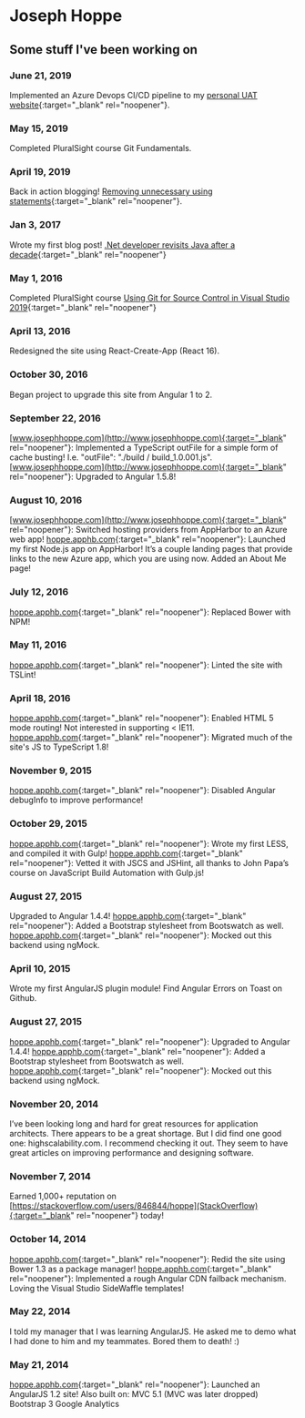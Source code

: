 # Joseph Hoppe

## Some stuff I've been working on

### June 21, 2019
 Implemented an Azure Devops CI/CD pipeline to my [personal UAT website](http://hoppeuat.azurewebsites.net){:target="_blank" rel="noopener"}.

### May 15, 2019
Completed PluralSight course Git Fundamentals.

### April 19, 2019
Back in action blogging! [Removing unnecessary using statements](https://medium.com/@JosephHoppe/removing-unnecessary-using-statements-from-a-large-solution-is-a-quick-and-easy-way-to-improve-the-cb672702f0e6){:target="_blank" rel="noopener"}. 

### Jan 3, 2017
Wrote my first blog post! [.Net developer revisits Java after a decade](https://medium.com/@JosephHoppe/net-developer-revisits-java-after-a-decade-592e79547d34){:target="_blank" rel="noopener"}

### May 1, 2016
Completed PluralSight course [Using Git for Source Control in Visual Studio 2019](https://app.pluralsight.com/library/courses/using-git-source-control-visual-studio/table-of-contents){:target="_blank" rel="noopener"} 

### April 13, 2016
Redesigned the site using React-Create-App (React 16).

### October 30, 2016
Began project to upgrade this site from Angular 1 to 2.

### September 22, 2016
[www.josephhoppe.com](http://www.josephhoppe.com){:target="_blank" rel="noopener"}: Implemented a TypeScript outFile for a simple form of cache busting! I.e. "outFile": "./build / build_1.0.001.js".
[www.josephhoppe.com](http://www.josephhoppe.com){:target="_blank" rel="noopener"}: Upgraded to Angular 1.5.8!

### August 10, 2016
[www.josephhoppe.com](http://www.josephhoppe.com){:target="_blank" rel="noopener"}: Switched hosting providers from AppHarbor to an Azure web app!
[hoppe.apphb.com](https://hoppe.apphb.com){:target="_blank" rel="noopener"}: Launched my first Node.js app on AppHarbor! It’s a couple landing pages that provide links to the new Azure app, which you are using now.
Added an About Me page!

### July 12, 2016
[hoppe.apphb.com](https://hoppe.apphb.com){:target="_blank" rel="noopener"}: Replaced Bower with NPM!

### May 11, 2016
[hoppe.apphb.com](https://hoppe.apphb.com){:target="_blank" rel="noopener"}: Linted the site with TSLint!

### April 18, 2016
[hoppe.apphb.com](https://hoppe.apphb.com){:target="_blank" rel="noopener"}: Enabled HTML 5 mode routing! Not interested in supporting < IE11.
[hoppe.apphb.com](https://hoppe.apphb.com){:target="_blank" rel="noopener"}: Migrated much of the site's JS to TypeScript 1.8!

### November 9, 2015
[hoppe.apphb.com](https://hoppe.apphb.com){:target="_blank" rel="noopener"}: Disabled Angular debugInfo to improve performance!

### October 29, 2015
[hoppe.apphb.com](https://hoppe.apphb.com){:target="_blank" rel="noopener"}: Wrote my first LESS, and compiled it with Gulp!
[hoppe.apphb.com](https://hoppe.apphb.com){:target="_blank" rel="noopener"}: Vetted it with JSCS and JSHint, all thanks to John Papa’s course on JavaScript Build Automation with Gulp.js!

### August 27, 2015
Upgraded to Angular 1.4.4!
[hoppe.apphb.com](https://hoppe.apphb.com){:target="_blank" rel="noopener"}: Added a Bootstrap stylesheet from Bootswatch as well.
[hoppe.apphb.com](https://hoppe.apphb.com){:target="_blank" rel="noopener"}: Mocked out this backend using ngMock.

### April 10, 2015
Wrote my first AngularJS plugin module! Find Angular Errors on Toast on Github.

### August 27, 2015
[hoppe.apphb.com](https://hoppe.apphb.com){:target="_blank" rel="noopener"}: Upgraded to Angular 1.4.4!
[hoppe.apphb.com](https://hoppe.apphb.com){:target="_blank" rel="noopener"}: Added a Bootstrap stylesheet from Bootswatch as well.
[hoppe.apphb.com](https://hoppe.apphb.com){:target="_blank" rel="noopener"}: Mocked out this backend using ngMock.

### November 20, 2014
I’ve been looking long and hard for great resources for application architects. There appears to be a great shortage. But I did find one good one: highscalability.com. I recommend checking it out. They seem to have great articles on improving performance and designing software.

### November 7, 2014
Earned 1,000+ reputation on [https://stackoverflow.com/users/846844/hoppe](StackOverflow){:target="_blank" rel="noopener"} today!

### October 14, 2014
[hoppe.apphb.com](https://hoppe.apphb.com){:target="_blank" rel="noopener"}: Redid the site using Bower 1.3 as a package manager!
[hoppe.apphb.com](https://hoppe.apphb.com){:target="_blank" rel="noopener"}: Implemented a rough Angular CDN failback mechanism.
Loving the Visual Studio SideWaffle templates!

### May 22, 2014
I told my manager that I was learning AngularJS. He asked me to demo what I had done to him and my teammates. Bored them to death! :)

### May 21, 2014
[hoppe.apphb.com](https://hoppe.apphb.com){:target="_blank" rel="noopener"}: Launched an AngularJS 1.2 site! Also built on:
MVC 5.1 (MVC was later dropped)
Bootstrap 3
Google Analytics
